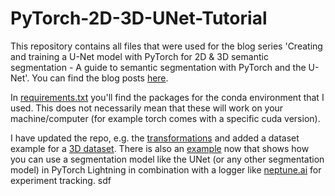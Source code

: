 # PyTorch-2D-3D-UNet-Tutorial

This repository contains all files that were used for the blog series 'Creating and training a U-Net model with PyTorch for 2D & 3D semantic segmentation - A guide to semantic segmentation with PyTorch and the U-Net'.
You can find the blog posts [here](https://johschmidt42.medium.com/).

In [requirements.txt](requirements.txt) you'll find the packages for the conda environment that I used. This does not necessarily mean that these will work on your machine/computer (for example torch comes with a specific cuda version).

I have updated the repo, e.g. the [transformations](transformations.py) and added a dataset example for a [3D dataset](Part5-3D-example.ipynb).
There is also an [example](Part6-PL-example.ipynb) now that shows how you can use a segmentation model like the UNet (or any other segmentation model) in PyTorch Lightning in combination with a logger like [neptune.ai](https://neptune.ai/) for experiment tracking.
sdf